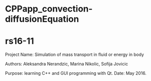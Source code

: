 # CPPapp_convection-diffusionEquation
# rs16-11

Project Name:
Simulation of mass transport in fluid or energy in body

Authors:
Aleksandra Nerandzic,
Marina Nikolic,
Sofija Jovicic

Purpose: learning C++ and GUI programming with Qt. Date: May 2016.
